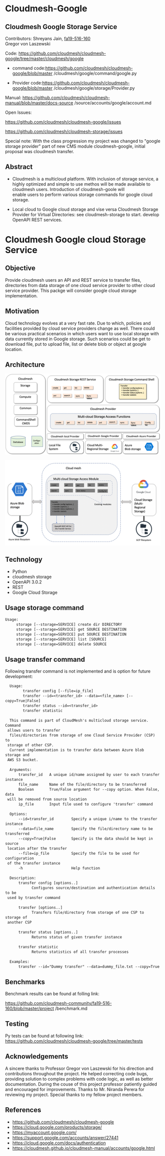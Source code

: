 
# Cloudmesh-Google
## Cloudmesh Google Storage Service
Contributors:
Shreyans Jain, [fa19-516-160](https://github.com/cloudmesh-community/fa19-516-160/blob/master/project/report.md)   
Gregor von Laszewski


Code: https://github.com/cloudmesh/cloudmesh-google/tree/master/cloudmesh/google

* command code:https://github.com/cloudmesh/cloudmesh-google/blob/master
/cloudmesh/google/command/google.py 

* Provider code:https://github.com/cloudmesh/cloudmesh-google/blob/master
/cloudmesh/google/storage/Provider.py 

Manual: https://github.com/cloudmesh/cloudmesh-manual/blob/master/docs-source
/source/accounts/google/account.md 


Open Issues:

https://github.com/cloudmesh/cloudmesh-google/issues

https://github.com/cloudmesh/cloudmesh-storage/issues


Special note: With the class progression my project was changed to
"google storage provider" part of new CMS module cloudmesh-google, initial
 proposal was cloudmesh transfer. 

## Abstract
* Cloudmesh is a multicloud platform. With inclusion of storage
service, a highly optimized and simple to use methos will be made
available to cloudmesh users. Introduction of cloudmesh-goole will  
enable users to perform various storage commands for google cloud storage.

* Local cloud to Google cloud storage and vise versa Cloudmesh Storage
  Provider for Virtual Directories: see cloudmesh-storage to start.
  develop OpenAPI REST services.
  
 
 
# Cloudmesh Google cloud Storage Service	
## Objective

Provide cloudmesh users an API and REST service to transfer files,
directories from data storage of one cloud service provider to other
cloud service provider. This packge will consider  google cloud storage 
implementation.


## Motivation

Cloud technology evolves at a very fast rate. Due to which, policies and
facilities provided by cloud service providers change as well. There
could be various practical scenarios in which users want to use local storage
 with data currently stored in Google storage. Such scenarios could be
get to download file, put to upload file, list or delete blob or object at
 google location. 


## Architecture

![Architecture](images/gregor-cloud-storage.png)

![Architecture](images/Architecture_v2.png)

## Technology
* Python
* cloudmesh storage
* OpenAPI 3.0.2
* REST
* Google Cloud Storage

## Usage storage command
```
Usage:
     storage [--storage=SERVICE] create dir DIRECTORY
     storage [--storage=SERVICE] get SOURCE DESTINATION 
     storage [--storage=SERVICE] put SOURCE DESTINATION 
     storage [--storage=SERVICE] list [SOURCE] 
     storage [--storage=SERVICE] delete SOURCE

```
## Usage transfer command
Following transfer command is not implemented and is option for future
 development: 
 
```
  Usage:
        transfer config [--file=ip_file]
        transfer --id=<transfer_id> --data=<file_name> [--copy=True|False]
        transfer status --id=<transfer_id>
        transfer statistic

  This command is part of CloudMesh's multicloud storage service. Command
 allows users to transfer 
  files/directories from storage of one Cloud Service Provider (CSP) to
 storage of other CSP. 
  Current implementation is to transfer data between Azure blob storage and
 AWS S3 bucket. 

  Arguments:
      transfer_id   A unique id/name assigned by user to each transfer instance
      file_name     Name of the file/directory to be transferred
      Boolean       True/False argument for --copy option. When False, data
 will be removed from source location 
      ip_file       Input file used to configure 'transfer' command

  Options:
      --id=transfer_id        Specify a unique i/name to the transfer instance
      --data=file_name        Specify the file/directory name to be transferred
      --copy=True|False       Specify is the data should be kept in source
 location after the transfer 
      --file=ip_file          Specify the file to be used for configuration
 of the transfer instance 
      -h                      Help function

  Description:
      transfer config [options..]
            Configures source/destination and authentication details to be
 used by transfer command 

      transfer [options..]
            Transfers file/directory from storage of one CSP to storage of
 another CSP 

      transfer status [options..]
            Returns status of given transfer instance

      transfer statistic
            Returns statistics of all transfer processes

  Examples:
      transfer --id="Dummy transfer" --data=dummy_file.txt --copy=True
```


## Benchmarks

Benchmark results can be found at folling link:

https://github.com/cloudmesh-community/fa19-516-160/blob/master/project
/benchmark.md 

## Testing

Py tests can be found at following link:
https://github.com/cloudmesh/cloudmesh-google/tree/master/tests

## Acknowledgements

A sincere thanks to Professor Gregor von Laszewski for his direction and
contributions throughout the project. He helped correcting code bugs, 
providing solution to complex problems with code logic, as well as better
 documentation. During the couse of this project professor patiently guided
  and encouraged for improvements. Thanks to Mr. Niranda Perera for reviewing
   my project. Special thanks to my fellow project members.    


## References 

* https://github.com/cloudmesh/cloudmesh-google
* https://cloud.google.com/products/storage/
* https://myaccount.google.com/
* https://support.google.com/accounts/answer/27441
* https://cloud.google.com/docs/authentication
* https://cloudmesh.github.io/cloudmesh-manual/accounts/google.html


